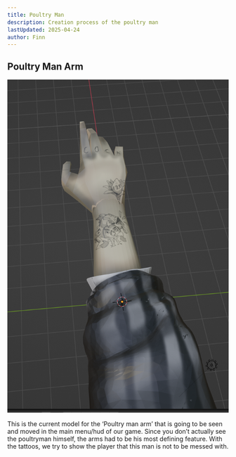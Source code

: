 ```yaml
---
title: Poultry Man
description: Creation process of the poultry man
lastUpdated: 2025-04-24
author: Finn
---
```


## Poultry Man Arm

![Poultry man arm, showing the tattoos and the arm](../../../../../assets/fowl-play/art/3d/poultry-man/poultry-man-arm.png)

This is the current model for the ‘Poultry man arm’ that is going to be seen and moved in the main menu/hud of our game. Since you don’t actually see the poultryman himself, the arms had to be his most defining feature. With the tattoos, we try to show the player that this man is not to be messed with.
